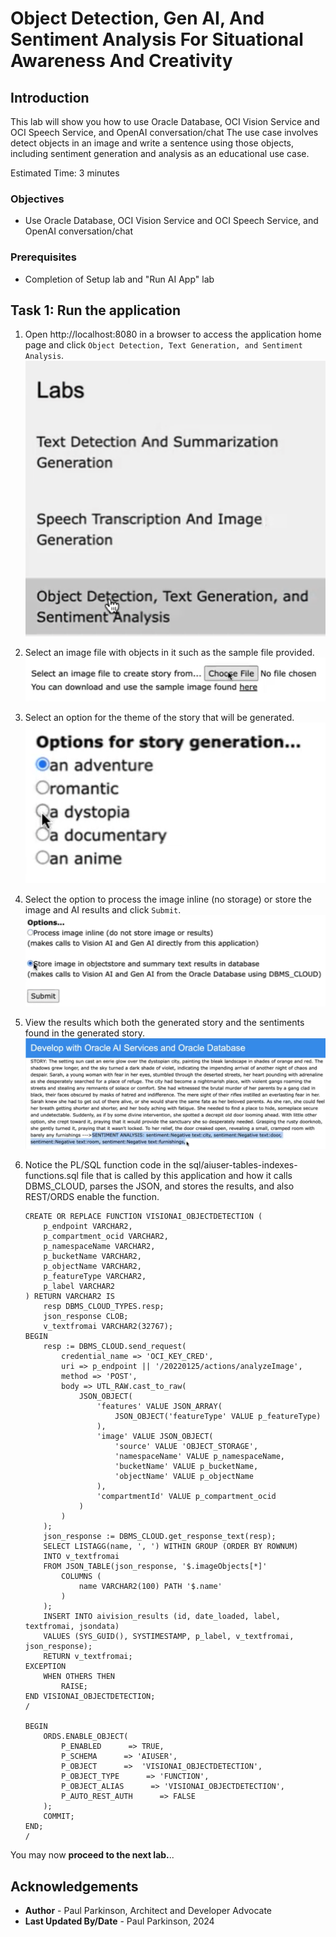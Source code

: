 # Object Detection, Gen AI, And Sentiment Analysis For Situational Awareness And Creativity

## Introduction

This lab will show you how to use Oracle Database, OCI Vision Service and OCI Speech Service, and OpenAI conversation/chat
The use case involves detect objects in an image and write a sentence using those objects, including sentiment generation and analysis as an educational use case.

Estimated Time:  3 minutes


### Objectives

-   Use Oracle Database, OCI Vision Service and OCI Speech Service, and OpenAI conversation/chat

### Prerequisites

- Completion of Setup lab and "Run AI App" lab

## Task 1: Run the application

   1. Open http://localhost:8080 in a browser to access the application home page and click `Object Detection, Text Generation, and Sentiment Analysis`.
   ![select object detection](images/objectdetection_textgen_sentiment1.png " ")
   2. Select an image file with objects in it such as the sample file provided.
   ![select an image file](images/objectdetection_textgen_sentiment2.png " ")
   3. Select an option for the theme of the story that will be generated.
   ![select story theme option](images/objectdetection_textgen_sentiment3.png " ")
   4. Select the option to process the image inline (no storage) or store the image and AI results and click `Submit`.
   ![select processing option](images/objectdetection_textgen_sentiment4.png " ")
   5. View the results which both the generated story and the sentiments found in the generated story.
   ![view results](images/objectdetection_textgen_sentiment5.png " ")
   6. Notice the PL/SQL function code in the sql/aiuser-tables-indexes-functions.sql file that is called by this application and how it calls DBMS_CLOUD, parses the JSON, and stores the results, and also REST/ORDS enable the function.
   
      ``` <copy>
      CREATE OR REPLACE FUNCTION VISIONAI_OBJECTDETECTION (
          p_endpoint VARCHAR2,
          p_compartment_ocid VARCHAR2,
          p_namespaceName VARCHAR2,
          p_bucketName VARCHAR2,
          p_objectName VARCHAR2,
          p_featureType VARCHAR2,
          p_label VARCHAR2
      ) RETURN VARCHAR2 IS
          resp DBMS_CLOUD_TYPES.resp;
          json_response CLOB;
          v_textfromai VARCHAR2(32767);
      BEGIN
          resp := DBMS_CLOUD.send_request(
              credential_name => 'OCI_KEY_CRED',
              uri => p_endpoint || '/20220125/actions/analyzeImage',
              method => 'POST',
              body => UTL_RAW.cast_to_raw(
                  JSON_OBJECT(
                      'features' VALUE JSON_ARRAY(
                          JSON_OBJECT('featureType' VALUE p_featureType)
                      ),
                      'image' VALUE JSON_OBJECT(
                          'source' VALUE 'OBJECT_STORAGE',
                          'namespaceName' VALUE p_namespaceName,
                          'bucketName' VALUE p_bucketName,
                          'objectName' VALUE p_objectName
                      ),
                      'compartmentId' VALUE p_compartment_ocid
                  )
              )
          );
          json_response := DBMS_CLOUD.get_response_text(resp);
          SELECT LISTAGG(name, ', ') WITHIN GROUP (ORDER BY ROWNUM)
          INTO v_textfromai
          FROM JSON_TABLE(json_response, '$.imageObjects[*]'
              COLUMNS (
                  name VARCHAR2(100) PATH '$.name'
              )
          );
          INSERT INTO aivision_results (id, date_loaded, label, textfromai, jsondata)
          VALUES (SYS_GUID(), SYSTIMESTAMP, p_label, v_textfromai, json_response);
          RETURN v_textfromai;
      EXCEPTION
          WHEN OTHERS THEN
              RAISE;
      END VISIONAI_OBJECTDETECTION;
      /
   
      BEGIN
          ORDS.ENABLE_OBJECT(
              P_ENABLED      => TRUE,
              P_SCHEMA      => 'AIUSER',
              P_OBJECT      =>  'VISIONAI_OBJECTDETECTION',
              P_OBJECT_TYPE      => 'FUNCTION',
              P_OBJECT_ALIAS      => 'VISIONAI_OBJECTDETECTION',
              P_AUTO_REST_AUTH      => FALSE
          );
          COMMIT;
      END;
      /
      ```

You may now **proceed to the next lab.**..

## Acknowledgements

* **Author** - Paul Parkinson, Architect and Developer Advocate
* **Last Updated By/Date** - Paul Parkinson, 2024
